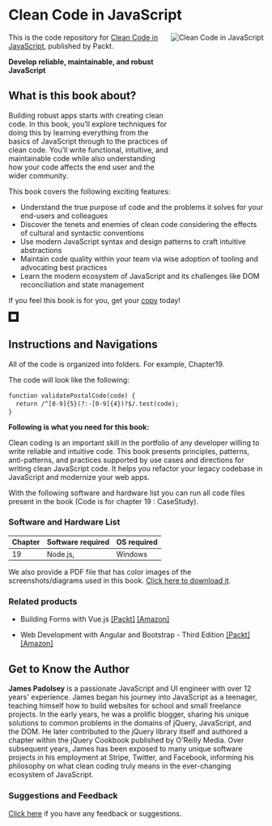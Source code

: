 # Clean Code in JavaScript

<a href="https://www.packtpub.com/in/web-development/clean-code-in-javascript?utm_source=github&utm_medium=repository&utm_campaign=9781789957648"><img src="https://www.packtpub.com/media/catalog/product/cache/e4d64343b1bc593f1c5348fe05efa4a6/9/7/9781789957648-original.png" alt="Clean Code in JavaScript" height="256px" align="right"></a>

This is the code repository for [Clean Code in JavaScript](https://www.packtpub.com/in/web-development/clean-code-in-javascript?utm_source=github&utm_medium=repository&utm_campaign=9781789957648), published by Packt.

**Develop reliable, maintainable, and robust JavaScript**

## What is this book about?
Building robust apps starts with creating clean code. In this book, you’ll explore techniques for doing this by learning everything from the basics of JavaScript through to the practices of clean code. You’ll write functional, intuitive, and maintainable code while also understanding how your code affects the end user and the wider community.

This book covers the following exciting features:
* Understand the true purpose of code and the problems it solves for your end-users and colleagues
* Discover the tenets and enemies of clean code considering the effects of cultural and syntactic conventions
* Use modern JavaScript syntax and design patterns to craft intuitive abstractions
* Maintain code quality within your team via wise adoption of tooling and advocating best practices
* Learn the modern ecosystem of JavaScript and its challenges like DOM reconciliation and state management

If you feel this book is for you, get your [copy](https://www.amazon.com/dp/1789957648) today!

<a href="https://www.packtpub.com/?utm_source=github&utm_medium=banner&utm_campaign=GitHubBanner"><img src="https://raw.githubusercontent.com/PacktPublishing/GitHub/master/GitHub.png" 
alt="https://www.packtpub.com/" border="5" /></a>


## Instructions and Navigations
All of the code is organized into folders. For example, Chapter19.

The code will look like the following:
```
function validatePostalCode(code) {
  return /^[0-9]{5}(?:-[0-9]{4})?$/.test(code);
}
```

**Following is what you need for this book:**

Clean coding is an important skill in the portfolio of any developer willing to write reliable and intuitive code. This book presents principles, patterns, anti-patterns, and practices supported by use cases and directions for writing clean JavaScript code. It helps you refactor your legacy codebase in JavaScript and modernize your web apps.

With the following software and hardware list you can run all code files present in the book (Code is for chapter 19 : CaseStudy).

### Software and Hardware List

| Chapter  | Software required                   | OS required                        |
| -------- | ------------------------------------| -----------------------------------|
| 19       | Node.js,                            | Windows                             |
                                                   



We also provide a PDF file that has color images of the screenshots/diagrams used in this book. [Click here to download it]( https://static.packt-cdn.com/downloads/9781789957648_ColorImages.pdf﻿).


### Related products
* Building Forms with Vue.js [[Packt]](https://www.packtpub.com/in/business-other/building-forms-with-vue-js?utm_source=github&utm_medium=repository&utm_campaign=9781839213335) [[Amazon]](https://www.amazon.com/dp/B07YY7MGDD)

* Web Development with Angular and Bootstrap - Third Edition [[Packt]](https://www.packtpub.com/in/web-development/web-development-angular-and-bootstrap-third-edition?utm_source=github&utm_medium=repository&utm_campaign=9781788838108) [[Amazon]](https://www.amazon.com/dp/B07KJJ2ZCF)

## Get to Know the Author
**James Padolsey** is a passionate JavaScript and UI engineer with over 12 years' experience. James began his journey into JavaScript as a teenager, teaching himself how to build websites for school and small freelance projects. In the early years, he was a prolific blogger, sharing his unique solutions to common problems in the domains of jQuery, JavaScript, and the DOM. He later contributed to the jQuery library itself and authored a chapter within the jQuery Cookbook published by O'Reilly Media. Over subsequent years, James has been exposed to many unique software projects in his employment at Stripe, Twitter, and Facebook, informing his philosophy on what clean coding truly means in the ever-changing ecosystem of JavaScript.


### Suggestions and Feedback
[Click here](https://docs.google.com/forms/d/e/1FAIpQLSdy7dATC6QmEL81FIUuymZ0Wy9vH1jHkvpY57OiMeKGqib_Ow/viewform) if you have any feedback or suggestions.
